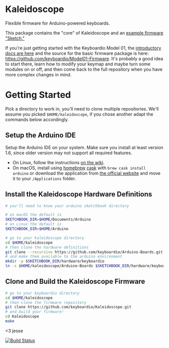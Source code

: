 # Kaleidoscope

Flexible firmware for Arduino-powered keyboards.

This package contains the "core" of Kaleidoscope and an [example firmware "Sketch."](https://github.com/keyboardio/Kaleidoscope/blob/master/examples/Kaleidoscope/Kaleidoscope.ino)

If you're just getting started with the Keyboardio Model 01, the [introductory docs are here](https://github.com/keyboardio/Kaleidoscope/wiki/Keyboardio-Model-01-Introduction) and the source for the basic firmware package is here: https://github.com/keyboardio/Model01-Firmware. It's probably a good idea to start there, learn how to modify your keymap and maybe turn some modules on or off, and then come back to the full repository when you have more complex changes in mind.

# Getting Started

Pick a directory to work in, you'll need to clone multiple repositories. We'll assume you picked `$HOME/kaleidoscope`, if you chose another adapt the commands below accordingly.

## Setup the Arduino IDE

Setup the Arduino IDE on your system. Make sure you install at least version 1.6, since older version may not support all required features.

* On Linux, follow the instructions [on the wiki](https://github.com/keyboardio/Kaleidoscope/wiki/Install-Arduino-support-on-Linux).
* On macOS, install using [homebrew](http://brew.sh/) [cask](https://caskroom.github.io/) with `brew cask install arduino` or download the application from [the official website](https://www.arduino.cc/en/Main/Software) and move it to your `/Applications` folder.

## Install the Kaleidoscope Hardware Definitions

```sh
# you'll need to know your arduino sketchbook directory

# on macOS the default is
SKETCHBOOK_DIR=$HOME/Documents/Arduino
# on Linux the default is
SKETCHBOOK_DIR=$HOME/Arduino

# go to your kaleidoscope directory
cd $HOME/kaleidoscope
# then clone the hardware definitions
git clone --recursive https://github.com/keyboardio/Arduino-Boards.git
# and make them available to the arduino environment
mkdir -p $SKETCHBOOK_DIR/hardware/keyboardio
ln -s $HOME/kaleidoscope/Arduino-Boards $SKETCHBOOK_DIR/hardware/keyboardio/avr
```

## Clone and Build the Kaleidoscope Firmware

```sh
# go to your keyboardio directory
cd $HOME/kaleidoscope
# then clone the firmware repository
git clone https://github.com/keyboardio/Kaleidoscope.git
# and build your firmware!
cd Kaleidoscope
make
```

<3 jesse

[![Build
Status](https://travis-ci.org/keyboardio/Kaleidoscope.svg?branch=master)](https://travis-ci.org/keyboardio/Kaleidoscope)
